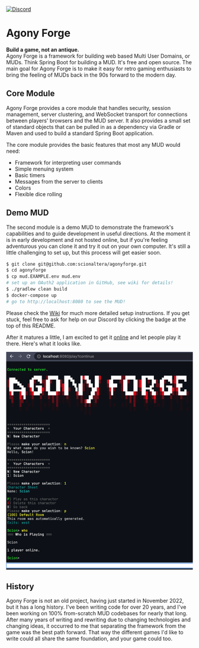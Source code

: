[![Discord](https://img.shields.io/discord/1145891199346024512?label=discord)](https://discord.gg/6DHKrMJCJE)

# Agony Forge
**Build a game, not an antique.**  
Agony Forge is a framework for building web based Multi User Domains, or MUDs. Think Spring Boot for building a MUD. It's free and open source. The main goal for Agony Forge is to make it easy for retro gaming enthusiasts to bring the feeling of MUDs back in the 90s forward to the modern day.
## Core Module
Agony Forge provides a core module that handles security, session management, server clustering, and WebSocket transport for connections between players' browsers and the MUD server. It also provides a small set of standard objects that can be pulled in as a dependency via Gradle or Maven and used to build a standard Spring Boot application.

The core module provides the basic features that most any MUD would need:
* Framework for interpreting user commands
* Simple menuing system
* Basic timers
* Messages from the server to clients
* Colors
* Flexible dice rolling
  
## Demo MUD
The second module is a demo MUD to demonstrate the framework's capabilities and to guide development in useful directions. At the moment it is in early development and not hosted online, but if you're feeling adventurous you can clone it and try it out on your own computer. It's still a little challenging to set up, but this process will get easier soon.

```bash
$ git clone git@github.com:scionaltera/agonyforge.git
$ cd agonyforge
$ cp mud.EXAMPLE.env mud.env
# set up an OAuth2 application in GitHub, see wiki for details!
$ ./gradlew clean build
$ docker-compose up
# go to http://localhost:8080 to see the MUD!
```

Please check the [Wiki](https://github.com/scionaltera/agonyforge/wiki/How-to-Develop) for much more detailed setup instructions. If you get stuck, feel free to ask for help on our Discord by clicking the badge at the top of this README.

After it matures a little, I am excited to get it [online](https://agonyforge.com) and let people play it there. Here's what it looks like.

![A screenshot of a simple Agony Forge play session](docs/images/screenshot.png)

## History
Agony Forge is not an old project, having just started in November 2022, but it has a long history. I've been writing code for over 20 years, and I've been working on 100% from-scratch MUD codebases for nearly that long. After many years of writing and rewriting due to changing technologies and changing ideas, it occurred to me that separating the framework from the game was the best path forward. That way the different games I'd like to write could all share the same foundation, and your game could too.
